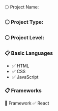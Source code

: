 :white_circle: Project Name: 

### :white_circle: Project Type:

### :white_circle: Project Level:


### :clipboard: Basic Languages
 - :white_check_mark: HTML
 - :white_check_mark: CSS
 - :white_check_mark: JavaScript


### :clipboard: Frameworks
   :pushpin: Framework
   :white_check_mark: React
